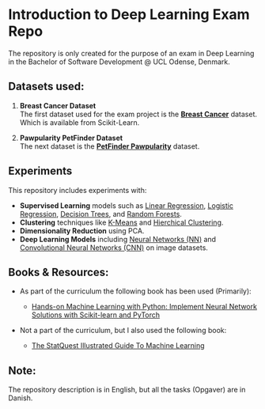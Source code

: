 
# Introduction to Deep Learning Exam Repo

The repository is only created for the purpose of an exam in Deep Learning in the Bachelor of Software Development @ UCL Odense, Denmark.

## Datasets used:

1. **Breast Cancer Dataset**  
   The first dataset used for the exam project is the **[Breast Cancer](https://archive.ics.uci.edu/dataset/17/breast+cancer+wisconsin+diagnostic)** dataset. Which is available from Scikit-Learn.

2. **Pawpularity PetFinder Dataset**  
   The next dataset is the **[PetFinder Pawpularity](https://www.kaggle.com/competitions/petfinder-pawpularity-score/overview)** dataset.
   
   

## Experiments

This repository includes experiments with:
- **Supervised Learning** models such as [Linear Regression](https://www.youtube.com/watch?v=7ArmBVF2dCs), [Logistic Regression](https://www.youtube.com/watch?v=yIYKR4sgzI8), [Decision Trees](https://www.youtube.com/watch?v=_L39rN6gz7Y), and [Random Forests](https://www.youtube.com/watch?v=J4Wdy0Wc_xQ).
- **Clustering** techniques like [K-Means](https://www.youtube.com/watch?v=4b5d3muPQmA) and [Hierchical Clustering](https://www.youtube.com/watch?v=7xHsRkOdVwo).
- **Dimensionality Reduction** using PCA.
- **Deep Learning Models** including [Neural Networks (NN)](https://www.youtube.com/watch?v=CqOfi41LfDw) and [Convolutional Neural Networks (CNN)](https://www.youtube.com/watch?v=HGwBXDKFk9I) on image datasets.

## Books & Resources:
- As part of the curriculum the following book has been used (Primarily):
   - [Hands-on Machine Learning with Python: Implement Neural Network Solutions with Scikit-learn and PyTorch](https://www.amazon.com/Hands-Machine-Learning-Python-Scikit-learn/dp/1484279204)

- Not a part of the curriculum, but I also used the following book:
  - [The StatQuest Illustrated Guide To Machine Learning ](https://www.amazon.com/StatQuest-Illustrated-Guide-Machine-Learning/dp/B0BLM4TLPY/)

## Note:
The repository description is in English, but all the tasks (Opgaver) are in Danish.